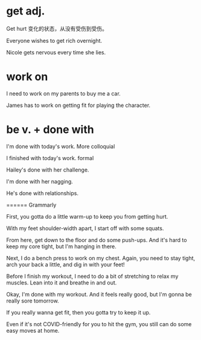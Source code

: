 # get adj.

Get hurt 变化的状态，从没有受伤到受伤。

 Everyone wishes to get rich overnight.

Nicole gets nervous every time she lies.

# work on 

I need to work on my parents to buy me a car.

James has to work on getting fit for playing the character.

# be  v. + done with 

I'm done with today's work.   More colloquial

I finished with today's work. formal

Hailey's done with her challenge.

I'm done with her nagging.

He's done with relationships.





====== Grammarly

First, you gotta do a little warm-up to keep you from getting hurt.

With my feet shoulder-width apart, I start off with some squats.

From here, get down to the floor and do some push-ups. And it's hard to keep my core tight, but I'm hanging in there.

Next, I do a bench press to work on my chest. Again, you need to stay tight, arch your back a little, and dig in with your feet!

Before I finish my workout, I need to do a bit of stretching to relax my muscles. Lean into it and breathe in and out.

Okay, I'm done with my workout. And it feels really good, but I'm gonna be really sore tomorrow.

If you really wanna get fit, then you gotta try to keep it up.

Even if it's not COVID-friendly for you to hit the gym, you still can do some easy moves at home. 